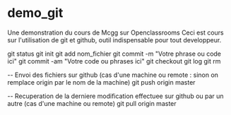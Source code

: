 # demo_git
Une demonstration du cours de Mcgg sur Openclassrooms
Ceci est cours sur l'utilisation de git et github, outil
indispensable pour tout developpeur.

git status
git init
git add nom_fichier
git commit -m "Votre phrase ou code ici"
git commit -am "Votre code ou phrases ici"
git checkout
git log 
git rm <nom du fichier a supprimer>

-- Envoi des fichiers sur github (cas d'une machine ou remote : sinon on remplace origin par le nom de la machine)
git push origin master

-- Recuperation de la derniere modification effectuee sur github ou par un autre  (cas d'une machine ou remote)
git pull origin master
